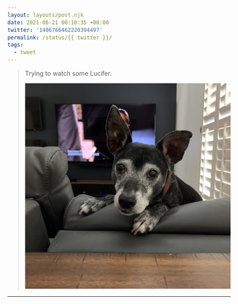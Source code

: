 ```yaml
---
layout: layouts/post.njk
date: 2021-06-21 00:10:35 +00:00
twitter: '1406766462220394497'
permalink: /status/{{ twitter }}/
tags: 
  - tweet
---
```


> Trying to watch some Lucifer. 
> 
> ![A dog’s adorable face and huge ears are blocking the view of the tv.](/img/1406766462220394497-E4XWo06VEAUdBji.jpg)

---
